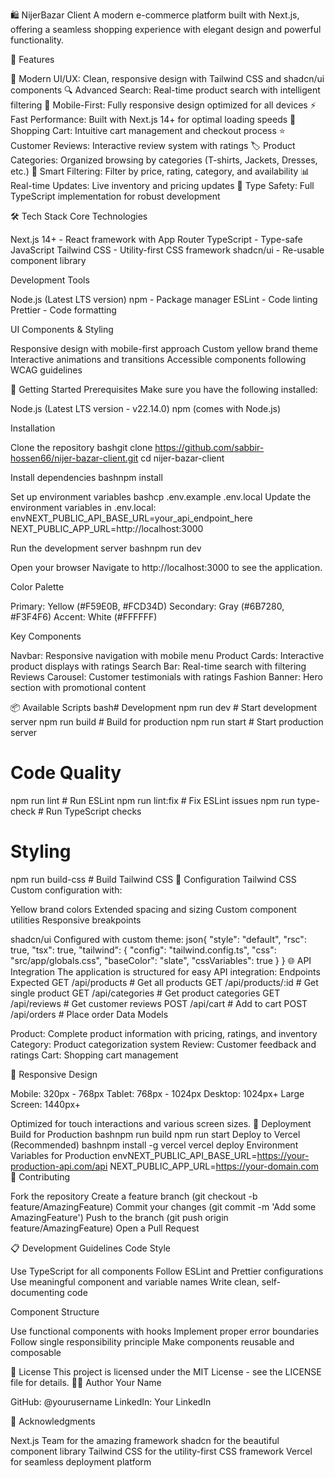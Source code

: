 🛍️ NijerBazar Client
A modern e-commerce platform built with Next.js, offering a seamless shopping experience with elegant design and powerful functionality.

🌟 Features

🎨 Modern UI/UX: Clean, responsive design with Tailwind CSS and shadcn/ui components
🔍 Advanced Search: Real-time product search with intelligent filtering
📱 Mobile-First: Fully responsive design optimized for all devices
⚡ Fast Performance: Built with Next.js 14+ for optimal loading speeds
🛒 Shopping Cart: Intuitive cart management and checkout process
⭐ Customer Reviews: Interactive review system with ratings
🏷️ Product Categories: Organized browsing by categories (T-shirts, Jackets, Dresses, etc.)
🎯 Smart Filtering: Filter by price, rating, category, and availability
📊 Real-time Updates: Live inventory and pricing updates
🔐 Type Safety: Full TypeScript implementation for robust development

🛠️ Tech Stack
Core Technologies

Next.js 14+ - React framework with App Router
TypeScript - Type-safe JavaScript
Tailwind CSS - Utility-first CSS framework
shadcn/ui - Re-usable component library

Development Tools

Node.js (Latest LTS version)
npm - Package manager
ESLint - Code linting
Prettier - Code formatting

UI Components & Styling

Responsive design with mobile-first approach
Custom yellow brand theme
Interactive animations and transitions
Accessible components following WCAG guidelines

🚀 Getting Started
Prerequisites
Make sure you have the following installed:

Node.js (Latest LTS version - v22.14.0)
npm (comes with Node.js)

Installation

Clone the repository
bashgit clone https://github.com/sabbir-hossen66/nijer-bazar-client.git
cd nijer-bazar-client

Install dependencies
bashnpm install

Set up environment variables
bashcp .env.example .env.local
Update the environment variables in .env.local:
envNEXT_PUBLIC_API_BASE_URL=your_api_endpoint_here
NEXT_PUBLIC_APP_URL=http://localhost:3000

Run the development server
bashnpm run dev

Open your browser
Navigate to http://localhost:3000 to see the application.


Color Palette

Primary: Yellow (#F59E0B, #FCD34D)
Secondary: Gray (#6B7280, #F3F4F6)
Accent: White (#FFFFFF)

Key Components

Navbar: Responsive navigation with mobile menu
Product Cards: Interactive product displays with ratings
Search Bar: Real-time search with filtering
Reviews Carousel: Customer testimonials with ratings
Fashion Banner: Hero section with promotional content

📦 Available Scripts
bash# Development
npm run dev          # Start development server
npm run build        # Build for production
npm run start        # Start production server

# Code Quality
npm run lint         # Run ESLint
npm run lint:fix     # Fix ESLint issues
npm run type-check   # Run TypeScript checks

# Styling
npm run build-css    # Build Tailwind CSS
🔧 Configuration
Tailwind CSS
Custom configuration with:

Yellow brand colors
Extended spacing and sizing
Custom component utilities
Responsive breakpoints

shadcn/ui
Configured with custom theme:
json{
  "style": "default",
  "rsc": true,
  "tsx": true,
  "tailwind": {
    "config": "tailwind.config.ts",
    "css": "src/app/globals.css",
    "baseColor": "slate",
    "cssVariables": true
  }
}
🌐 API Integration
The application is structured for easy API integration:
Endpoints Expected
GET /api/products              # Get all products
GET /api/products/:id          # Get single product
GET /api/categories            # Get product categories
GET /api/reviews               # Get customer reviews
POST /api/cart                 # Add to cart
POST /api/orders               # Place order
Data Models

Product: Complete product information with pricing, ratings, and inventory
Category: Product categorization system
Review: Customer feedback and ratings
Cart: Shopping cart management

📱 Responsive Design

Mobile: 320px - 768px
Tablet: 768px - 1024px
Desktop: 1024px+
Large Screen: 1440px+

Optimized for touch interactions and various screen sizes.
🚀 Deployment
Build for Production
bashnpm run build
npm run start
Deploy to Vercel (Recommended)
bashnpm install -g vercel
vercel deploy
Environment Variables for Production
envNEXT_PUBLIC_API_BASE_URL=https://your-production-api.com/api
NEXT_PUBLIC_APP_URL=https://your-domain.com
🤝 Contributing

Fork the repository
Create a feature branch (git checkout -b feature/AmazingFeature)
Commit your changes (git commit -m 'Add some AmazingFeature')
Push to the branch (git push origin feature/AmazingFeature)
Open a Pull Request

📋 Development Guidelines
Code Style

Use TypeScript for all components
Follow ESLint and Prettier configurations
Use meaningful component and variable names
Write clean, self-documenting code

Component Structure

Use functional components with hooks
Implement proper error boundaries
Follow single responsibility principle
Make components reusable and composable

📄 License
This project is licensed under the MIT License - see the LICENSE file for details.
👨‍💻 Author
Your Name

GitHub: @yourusername
LinkedIn: Your LinkedIn

🙏 Acknowledgments

Next.js Team for the amazing framework
shadcn for the beautiful component library
Tailwind CSS for the utility-first CSS framework
Vercel for seamless deployment platform

